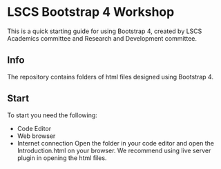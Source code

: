# LSCS Bootstrap 4 Workshop

This is a quick starting guide for using Bootstrap 4, created by LSCS Academics committee and Research and Development committee. 


## Info
The repository contains folders of html files designed using Bootstrap 4. 

## Start
To start you need the following:
- Code Editor
- Web browser
- Internet connection
Open the folder in your code editor and open the Introduction.html on your browser. We recommend using live server plugin in opening the html files. 

